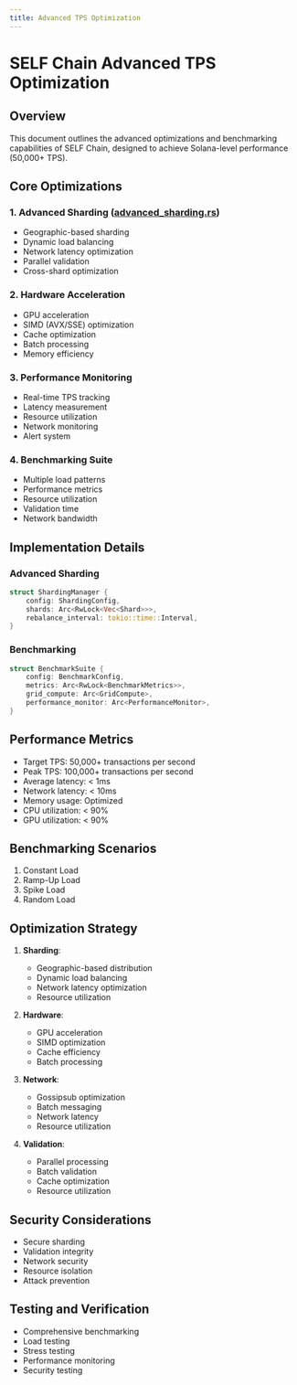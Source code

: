 ```yaml
---
title: Advanced TPS Optimization
---
```


# SELF Chain Advanced TPS Optimization

## Overview
This document outlines the advanced optimizations and benchmarking capabilities of SELF Chain, designed to achieve Solana-level performance (50,000+ TPS).

## Core Optimizations

### 1. Advanced Sharding ([advanced_sharding.rs](cci:7://file:///Users/jmac/Documents/GitHub/self-chain-private/src/grid/advanced_sharding.rs:0:0-0:0))
- Geographic-based sharding
- Dynamic load balancing
- Network latency optimization
- Parallel validation
- Cross-shard optimization

### 2. Hardware Acceleration
- GPU acceleration
- SIMD (AVX/SSE) optimization
- Cache optimization
- Batch processing
- Memory efficiency

### 3. Performance Monitoring
- Real-time TPS tracking
- Latency measurement
- Resource utilization
- Network monitoring
- Alert system

### 4. Benchmarking Suite
- Multiple load patterns
- Performance metrics
- Resource utilization
- Validation time
- Network bandwidth

## Implementation Details

### Advanced Sharding
```rust
struct ShardingManager {
    config: ShardingConfig,
    shards: Arc<RwLock<Vec<Shard>>>,
    rebalance_interval: tokio::time::Interval,
}
```

### Benchmarking
```rust
struct BenchmarkSuite {
    config: BenchmarkConfig,
    metrics: Arc<RwLock<BenchmarkMetrics>>,
    grid_compute: Arc<GridCompute>,
    performance_monitor: Arc<PerformanceMonitor>,
}
```

## Performance Metrics
- Target TPS: 50,000+ transactions per second
- Peak TPS: 100,000+ transactions per second
- Average latency: &lt; 1ms
- Network latency: &lt; 10ms
- Memory usage: Optimized
- CPU utilization: &lt; 90%
- GPU utilization: &lt; 90%

## Benchmarking Scenarios
1. Constant Load
2. Ramp-Up Load
3. Spike Load
4. Random Load

## Optimization Strategy
1. **Sharding**:
   - Geographic-based distribution
   - Dynamic load balancing
   - Network latency optimization
   - Resource utilization

2. **Hardware**:
   - GPU acceleration
   - SIMD optimization
   - Cache efficiency
   - Batch processing

3. **Network**:
   - Gossipsub optimization
   - Batch messaging
   - Network latency
   - Resource utilization

4. **Validation**:
   - Parallel processing
   - Batch validation
   - Cache optimization
   - Resource utilization

## Security Considerations
- Secure sharding
- Validation integrity
- Network security
- Resource isolation
- Attack prevention

## Testing and Verification
- Comprehensive benchmarking
- Load testing
- Stress testing
- Performance monitoring
- Security testing

